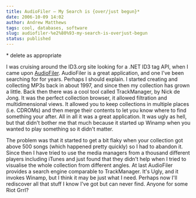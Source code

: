 ```yaml
---
title: AudioFiler – My Search is {over/just begun}*
date: 2006-10-09 14:02
author: Andrew Matthews
tags: cool, databases, software
slug: audiofiler-%e2%80%93-my-search-is-overjust-begun
status: published
---
```


\* delete as appropriate

I was cruising around the ID3.org site looking for a .NET ID3 tag API, when I came upon [AudioFiler](http://home.fuse.net/honnert/hundred/?UltraID3Lib). AudioFiler is a great application, and one I've been searching for for years. Perhaps I should explain. I started creating and collecting MP3s back in about 1997, and since then my collection has grown a little. Back then there was a cool tool called TrackManager, by Nick de Jong. It was the perfect collection browser, it allowed filtration and multidimensional views. It allowed you to keep collections in multiple places (i.e. CDROMs) and then merge their contents to let you know where to find something your after. All in all it was a great application. It was ugly as hell, but that didn't bother me that much because it started up Winamp when you wanted to play something so it didn't matter.

The problem was that it started to get a bit flaky when your collection got above 500 songs (which happened pretty quickly) so I had to abandon it. Since then I have tried to use the media managers from a thousand different players including iTunes and just found that they didn't help when I tried to visualise the whole collection from different angles. At last AudioFiler provides a search engine comparable to TrackManager. It's Ugly, and it invokes Winamp, but I think it may be just what I need. Perhaps now I'll rediscover all that stuff I know I've got but can never find. Anyone for some Riot Grrl?
